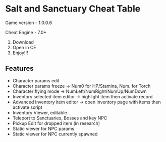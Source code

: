 # Salt and Sanctuary Cheat Table

Game version - 1.0.0.6

Cheat Engine - 7.0+

1. Download
2. Open in CE
3. Enjoy!!!

## Features
* Character params edit
* Character params freeze -> Num0 for HP/Stamina, Num. for Torch
* Character flying mode -> NumLeft/NumRight/NumUp/NumDown
* Inventory selected item editor -> highlight item then activate record
* Advanced Inventory item editor -> open inventory page with items then activate script
* Inventory Viewer, editable
* Teleport to Sanctuaries, Bosses and key NPC
* Pickup Edit for dropped item (in research)
* Static viewer for NPC params
* Static viewer for NPC currently spawned

